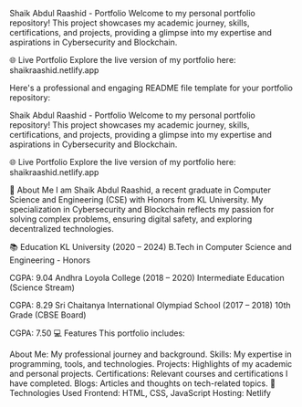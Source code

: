 Shaik Abdul Raashid - Portfolio
Welcome to my personal portfolio repository! This project showcases my academic journey, skills, certifications, and projects, providing a glimpse into my expertise and aspirations in Cybersecurity and Blockchain.

🌐 Live Portfolio
Explore the live version of my portfolio here: shaikraashid.netlify.app

Here's a professional and engaging README file template for your portfolio repository:

Shaik Abdul Raashid - Portfolio
Welcome to my personal portfolio repository! This project showcases my academic journey, skills, certifications, and projects, providing a glimpse into my expertise and aspirations in Cybersecurity and Blockchain.

🌐 Live Portfolio
Explore the live version of my portfolio here: shaikraashid.netlify.app

📖 About Me
I am Shaik Abdul Raashid, a recent graduate in Computer Science and Engineering (CSE) with Honors from KL University. My specialization in Cybersecurity and Blockchain reflects my passion for solving complex problems, ensuring digital safety, and exploring decentralized technologies.

📚 Education
KL University (2020 – 2024)
B.Tech in Computer Science and Engineering - Honors

CGPA: 9.04
Andhra Loyola College (2018 – 2020)
Intermediate Education (Science Stream)

CGPA: 8.29
Sri Chaitanya International Olympiad School (2017 – 2018)
10th Grade (CBSE Board)

CGPA: 7.50
💻 Features
This portfolio includes:

About Me: My professional journey and background.
Skills: My expertise in programming, tools, and technologies.
Projects: Highlights of my academic and personal projects.
Certifications: Relevant courses and certifications I have completed.
Blogs: Articles and thoughts on tech-related topics.
🔧 Technologies Used
Frontend: HTML, CSS, JavaScript
Hosting: Netlify
